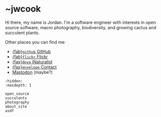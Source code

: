# ~jwcook
Hi there, my name is Jordan. I'm a software engineer with interests in open source software, macro
photography, biodiversity, and growing cactus and succulent plants.

Other places you can find me:

* [{fab}`github` GitHub](https://github.com/JWCook)
* [{fab}`flickr` Flickr](https://flickr.com/photos/jcook83)
* [{fas}`dove` iNaturalist](https://www.inaturalist.org/observations?place_id=any&user_id=jkcook)
* [{fas}`envelope` Contact](mailto:jwcook@tilde.team)
* <a rel="me" href="https://tilde.zone/@jwcook"><i class="fa-brands fa-mastodon"></i> Mastodon</a> (maybe?)


<!-- Hidden ToC tree to populate sidebar -->
```{toctree}
:hidden:
:maxdepth: 1

open_source
succulents
photography
about_site
asdf
```
